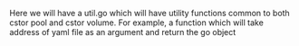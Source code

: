 Here we will have a util.go which will have utility functions common to both cstor pool
and cstor volume.
For example, a function which will take address of yaml file as an argument and return the go object